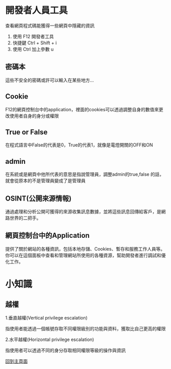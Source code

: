 # 開發者人員工具


查看網頁程式碼能獲得一些網頁中隱藏的資訊


1. 使用 F12 開發者工具
2. 快捷鍵 Ctrl + Shift + i
3. 使用 Ctrl 加上參數 u


## 密碼本


這些不安全的密碼或許可以輸入在某些地方...


## Cookie


F12的網頁控制台中的application，裡面的cookies可以透過調整自身的數值來更改使用者自身的身分或權限


## True or False


在程式語言中False的代表是0，True的代表1，就像是電燈開關的OFF和ON


## admin


在系統或是網頁中他所代表的意思是指說管理員，調整admin的true,false 的話，就會從原本的不是管理員變成了是管理員

## OSINT(公開來源情報)

通過處理和分析公開可獲得的來源收集訊息數據，並將這些訊息回傳給客戶，是網路世界的二把手。

## 網頁控制台中的Application


提供了關於網站的各種資訊，包括本地存儲、Cookies、暫存和服務工作人員等。你可以在這個面板中查看和管理網站所使用的各種資源，幫助開發者進行調試和優化工作。


# 小知識


## 越權


1.垂直越權(Vertical privilege escalation)


指使用者能透過一個帳號存取不同權限級別的功能與資料，獲取比自己更高的權限


2.水平越權(Horizontal privilege escalation)


指使用者可以透過不同的身分存取相同權限等級的操作與資訊

[回到主頁面](/index.md)